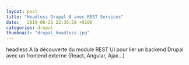 ```yaml
---
layout: post
title: "Headless Drupal 8 avec REST Services"
date:   2019-08-21 22:36:58 +0100
categories: drupal
thumbnail: "drupal_headless.jpg"
---
```


headless
A la découverte du module REST UI pour lier un backend Drupal avec un frontend externe (React, Angular, Ajax...)
